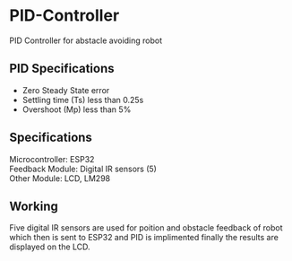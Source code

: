 # PID-Controller
PID Controller for abstacle avoiding robot

## PID Specifications
- Zero Steady State error <br>
- Settling time (Ts) less than 0.25s<br>
- Overshoot (Mp) less than 5%<br>
 
## Specifications
Microcontroller: ESP32<br>
Feedback Module: Digital IR sensors (5)<br>
Other Module: LCD, LM298 <br>

## Working
Five digital IR sensors are used for poition and obstacle feedback of robot which then is sent to ESP32 and PID is implimented finally the results are displayed on the LCD.
